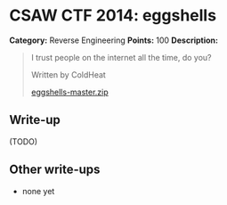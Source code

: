 # CSAW CTF 2014: eggshells

**Category:** Reverse Engineering
**Points:** 100
**Description:**

> I trust people on the internet all the time, do you?
>
> Written by ColdHeat
>
> [eggshells-master.zip](eggshells-master.zip)

## Write-up

(TODO)

## Other write-ups

* none yet
